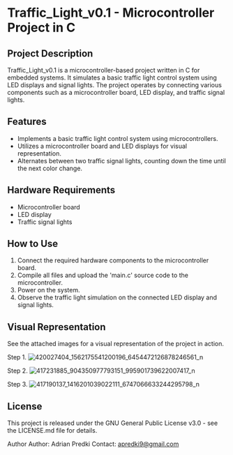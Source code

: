 # Traffic_Light_v0.1 - Microcontroller Project in C

## Project Description
Traffic_Light_v0.1 is a microcontroller-based project written in C for embedded systems. It simulates a basic traffic light control system using LED displays and signal lights. The project operates by connecting various components such as a microcontroller board, LED display, and traffic signal lights.

## Features
- Implements a basic traffic light control system using microcontrollers.
- Utilizes a microcontroller board and LED displays for visual representation.
- Alternates between two traffic signal lights, counting down the time until the next color change.

## Hardware Requirements
- Microcontroller board
- LED display
- Traffic signal lights

## How to Use
1. Connect the required hardware components to the microcontroller board.
2. Compile all files and upload the 'main.c' source code to the microcontroller.
3. Power on the system.
4. Observe the traffic light simulation on the connected LED display and signal lights.

## Visual Representation
See the attached images for a visual representation of the project in action.

Step 1.
![420027404_1562175541200196_6454472126878246561_n](https://github.com/Adrianq88/Traffic_Light_v0.1/assets/118317225/0fef28f1-db48-4e85-8153-6f3b17c06be9)

Step 2.
![417231885_904350977793151_995901739622007417_n](https://github.com/Adrianq88/Traffic_Light_v0.1/assets/118317225/35930c40-6094-4b77-b432-ca2eac6ab246)

Step 3.
![417190137_1416201039022111_6747066633244295798_n](https://github.com/Adrianq88/Traffic_Light_v0.1/assets/118317225/2553b5c1-a761-45cf-8230-4f5e3d0aaa4e)


## License
This project is released under the GNU General Public License v3.0 - see the LICENSE.md file for details.

Author
Author: Adrian Predki
Contact: apredki9@gmail.com
